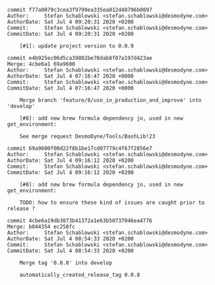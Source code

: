     commit f77a0079c3cea3f9799ea335ea012d40796b0097
    Author:     Stefan Schablowski <stefan.schablowski@desmodyne.com>
    AuthorDate: Sat Jul 4 09:20:31 2020 +0200
    Commit:     Stefan Schablowski <stefan.schablowski@desmodyne.com>
    CommitDate: Sat Jul 4 09:20:31 2020 +0200
    
        [#1]: update project version to 0.0.9
    
    commit e4b925ec06d5ca39802be70dab8f07a197d423ae
    Merge: 4cbe6a1 69a9600
    Author:     Stefan Schablowski <stefan.schablowski@desmodyne.com>
    AuthorDate: Sat Jul 4 07:16:47 2020 +0000
    Commit:     Stefan Schablowski <stefan.schablowski@desmodyne.com>
    CommitDate: Sat Jul 4 07:16:47 2020 +0000
    
        Merge branch 'feature/8/use_in_production_and_improve' into 'develop'
        
        [#8]: add new brew formula dependency jo, used in new get_environment:
        
        See merge request DesmoDyne/Tools/BashLib!23
    
    commit 69a9600f00d22f8b1be17cd07779c4f67f2856e7
    Author:     Stefan Schablowski <stefan.schablowski@desmodyne.com>
    AuthorDate: Sat Jul 4 09:16:12 2020 +0200
    Commit:     Stefan Schablowski <stefan.schablowski@desmodyne.com>
    CommitDate: Sat Jul 4 09:16:12 2020 +0200
    
        [#8]: add new brew formula dependency jo, used in new get_environment:
        
        TODO: how to ensure these kind of issues are caught prior to release ?
    
    commit 4cbe6a19db3073b41372a1e63b50737046ea4776
    Merge: b044354 ec258fc
    Author:     Stefan Schablowski <stefan.schablowski@desmodyne.com>
    AuthorDate: Sat Jul 4 08:54:33 2020 +0200
    Commit:     Stefan Schablowski <stefan.schablowski@desmodyne.com>
    CommitDate: Sat Jul 4 08:54:33 2020 +0200
    
        Merge tag '0.0.8' into develop
        
        automatically_created_release_tag 0.0.8
